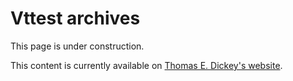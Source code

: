 # Vttest archives

This page is under construction.

This content is currently available on [Thomas E. Dickey's website](https://invisible-island.net/archives/vttest/).

